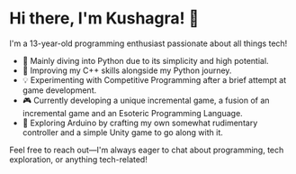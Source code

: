# Hi there, I'm Kushagra! 👋

I'm a 13-year-old programming enthusiast passionate about all things tech!

- 🐍 Mainly diving into Python due to its simplicity and high potential.
- 🚀 Improving my C++ skills alongside my Python journey.
- 💡 Experimenting with Competitive Programming after a brief attempt at game development.
- 🎮 Currently developing a unique incremental game, a fusion of an incremental game and an Esoteric Programming Language.
- 🤖 Exploring Arduino by crafting my own somewhat rudimentary controller and a simple Unity game to go along with it.

Feel free to reach out—I'm always eager to chat about programming, tech exploration, or anything tech-related!
